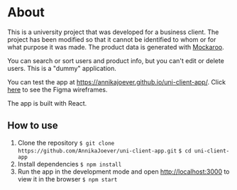 # About

This is a university project that was developed for a business client. The project has been modified so that it cannot be identified to whom or for what purpose it was made. The product data is generated with [Mockaroo](https://www.mockaroo.com/).

You can search or sort users and product info, but you can't edit or delete users. This is a "dummy" application.

You can test the app at https://annikajoever.github.io/uni-client-app/.
Click [here](https://www.figma.com/proto/QkrEe4itG1ngP86bgl6CTa/Client-project?node-id=1%3A84&scaling=min-zoom) to see the Figma wireframes.

The app is built with React.

## How to use

1. Clone the repository
`$ git clone https://github.com/AnnikaJoever/uni-client-app.git`
`$ cd uni-client-app`
2. Install dependencies
`$ npm install`
3. Run the app in the development mode and open [http://localhost:3000](http://localhost:3000) to view it in the browser
`$ npm start`
